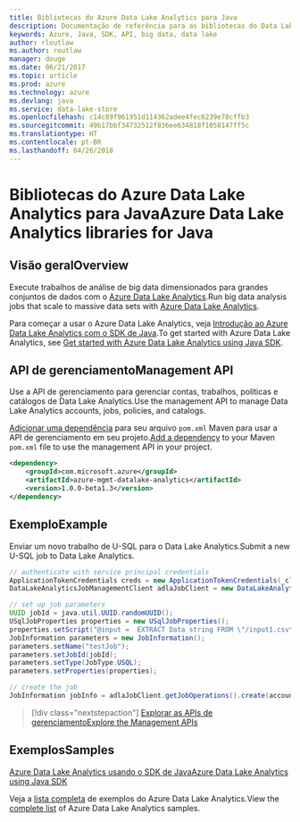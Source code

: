 ```yaml
---
title: Bibliotecas do Azure Data Lake Analytics para Java
description: Documentação de referência para as bibliotecas do Data Lake Analytics de Java
keywords: Azure, Java, SDK, API, big data, data lake
author: rloutlaw
ms.author: routlaw
manager: douge
ms.date: 06/21/2017
ms.topic: article
ms.prod: azure
ms.technology: azure
ms.devlang: java
ms.service: data-lake-store
ms.openlocfilehash: c14c89f961951d114362adee4fec6239e78cffb3
ms.sourcegitcommit: 49b17bbf34732512f836ee634818f1058147ff5c
ms.translationtype: HT
ms.contentlocale: pt-BR
ms.lasthandoff: 04/26/2018
---
```

# <a name="azure-data-lake-analytics-libraries-for-java"></a><span data-ttu-id="527b7-104">Bibliotecas do Azure Data Lake Analytics para Java</span><span class="sxs-lookup"><span data-stu-id="527b7-104">Azure Data Lake Analytics libraries for Java</span></span>

## <a name="overview"></a><span data-ttu-id="527b7-105">Visão geral</span><span class="sxs-lookup"><span data-stu-id="527b7-105">Overview</span></span>

<span data-ttu-id="527b7-106">Execute trabalhos de análise de big data dimensionados para grandes conjuntos de dados com o [Azure Data Lake Analytics](/azure/data-lake-analytics/data-lake-analytics-overview).</span><span class="sxs-lookup"><span data-stu-id="527b7-106">Run big data analysis jobs that scale to massive data sets with [Azure Data Lake Analytics](/azure/data-lake-analytics/data-lake-analytics-overview).</span></span>

<span data-ttu-id="527b7-107">Para começar a usar o Azure Data Lake Analytics, veja [Introdução ao Azure Data Lake Analytics com o SDK de Java](/azure/data-lake-analytics/data-lake-analytics-get-started-java-sdk).</span><span class="sxs-lookup"><span data-stu-id="527b7-107">To get started with Azure Data Lake Analytics, see [Get started with Azure Data Lake Analytics using Java SDK](/azure/data-lake-analytics/data-lake-analytics-get-started-java-sdk).</span></span>

## <a name="management-api"></a><span data-ttu-id="527b7-108">API de gerenciamento</span><span class="sxs-lookup"><span data-stu-id="527b7-108">Management API</span></span>

<span data-ttu-id="527b7-109">Use a API de gerenciamento para gerenciar contas, trabalhos, políticas e catálogos de Data Lake Analytics.</span><span class="sxs-lookup"><span data-stu-id="527b7-109">Use the management API to manage Data Lake Analytics accounts, jobs, policies, and catalogs.</span></span>

<span data-ttu-id="527b7-110">[Adicionar uma dependência](https://maven.apache.org/guides/getting-started/index.html#How_do_I_use_external_dependencies) para seu arquivo `pom.xml` Maven para usar a API de gerenciamento em seu projeto.</span><span class="sxs-lookup"><span data-stu-id="527b7-110">[Add a dependency](https://maven.apache.org/guides/getting-started/index.html#How_do_I_use_external_dependencies) to your Maven `pom.xml` file to use the management API in your project.</span></span>


```XML
<dependency>
    <groupId>com.microsoft.azure</groupId>
    <artifactId>azure-mgmt-datalake-analytics</artifactId>
    <version>1.0.0-beta1.3</version>
</dependency>
```

## <a name="example"></a><span data-ttu-id="527b7-111">Exemplo</span><span class="sxs-lookup"><span data-stu-id="527b7-111">Example</span></span>

<span data-ttu-id="527b7-112">Enviar um novo trabalho de U-SQL para o Data Lake Analytics.</span><span class="sxs-lookup"><span data-stu-id="527b7-112">Submit a new U-SQL job to Data Lake Analytics.</span></span>

```java
// authenticate with service principal credentials
ApplicationTokenCredentials creds = new ApplicationTokenCredentials(_clientId, _tenantId, _clientSecret, null);
DataLakeAnalyticsJobManagementClient adlaJobClient = new DataLakeAnalyticsJobManagementClientImpl(creds);

// set up job parameters
UUID jobId = java.util.UUID.randomUUID();
USqlJobProperties properties = new USqlJobProperties();
properties.setScript("@input =  EXTRACT Data string FROM \"/input1.csv\" USING Extractors.Csv(); OUTPUT @input TO @\"/output1.csv\" USING Outputters.Csv();");
JobInformation parameters = new JobInformation();
parameters.setName("testJob");
parameters.setJobId(jobId);
parameters.setType(JobType.USQL);
parameters.setProperties(properties);

// create the job
JobInformation jobInfo = adlaJobClient.getJobOperations().create(accountName, jobId, parameters).getBody();

```

> [!div class="nextstepaction"]
> [<span data-ttu-id="527b7-113">Explorar as APIs de gerenciamento</span><span class="sxs-lookup"><span data-stu-id="527b7-113">Explore the Management APIs</span></span>](/java/api/overview/azure/datalakeanalytics/management)

## <a name="samples"></a><span data-ttu-id="527b7-114">Exemplos</span><span class="sxs-lookup"><span data-stu-id="527b7-114">Samples</span></span>

<span data-ttu-id="527b7-115">[Azure Data Lake Analytics usando o SDK de Java][1]</span><span class="sxs-lookup"><span data-stu-id="527b7-115">[Azure Data Lake Analytics using Java SDK][1]</span></span> 

[1]: https://docs.microsoft.com/azure/data-lake-analytics/data-lake-analytics-get-started-java-sdk

<span data-ttu-id="527b7-116">Veja a [lista completa](https://azure.microsoft.com/resources/samples/?platform=java&term=analytics) de exemplos do Azure Data Lake Analytics.</span><span class="sxs-lookup"><span data-stu-id="527b7-116">View the [complete list](https://azure.microsoft.com/resources/samples/?platform=java&term=analytics) of Azure Data Lake Analytics samples.</span></span>
